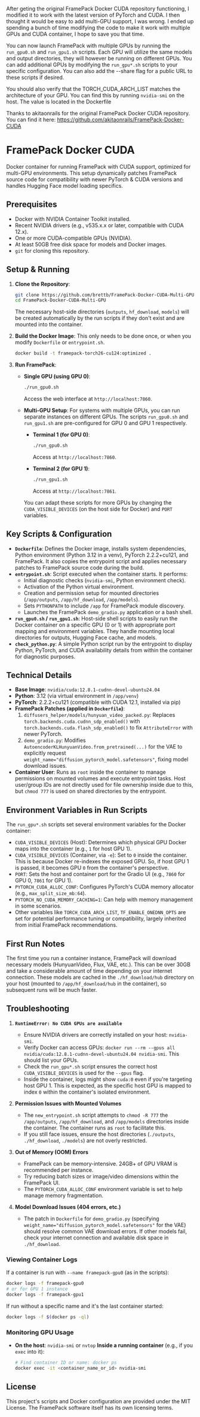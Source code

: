 After geting the original FramePack Docker CUDA repository functioning, I modified it to work with the latest version of PyTorch and CUDA. I then thought it would be easy to add multi-GPU support, I was wrong. I ended up spending a bunch of time modifying the code to make it work with multiple GPUs and CUDA container, I hope to save you that time.

You can now launch FramePack with multiple GPUs by running the `run_gpu0.sh` and `run_gpu1.sh` scripts. Each GPU will utilize the same models and output directories, they will however be running on different GPUs. You can add additional GPUs by modifying the `run_gpu*.sh` scripts to your specific configuration. You can also add the --share flag for a public URL to these scripts if desired.

You should also verify that the TORCH_CUDA_ARCH_LIST matches the architecture of your GPU. You can find this by running `nvidia-smi` on the host. The value is located in the Dockerfile

Thanks to akitaonrails for the original FramePack Docker CUDA repository. You can find it here:
https://github.com/akitaonrails/FramePack-Docker-CUDA

# FramePack Docker CUDA

Docker container for running FramePack with CUDA support, optimized for multi-GPU environments. This setup dynamically patches FramePack source code for compatibility with newer PyTorch & CUDA versions and handles Hugging Face model loading specifics.

## Prerequisites

- Docker with NVIDIA Container Toolkit installed.
- Recent NVIDIA drivers (e.g., v535.x.x or later, compatible with CUDA 12.x).
- One or more CUDA-compatible GPUs (NVIDIA).
- At least 50GB free disk space for models and Docker images.
- `git` for cloning this repository.

## Setup & Running

1.  **Clone the Repository**:
    ```bash
    git clone https://github.com/brettb/FramePack-Docker-CUDA-Multi-GPU.git
    cd FramePack-Docker-CUDA-Multi-GPU
    ```
    The necessary host-side directories (`outputs`, `hf_download`, `models`) will be created automatically by the run scripts if they don't exist and are mounted into the container.

2.  **Build the Docker Image**:
    This only needs to be done once, or when you modify `Dockerfile` or `entrypoint.sh`.
    ```bash
    docker build -t framepack-torch26-cu124:optimized .
    ```

3.  **Run FramePack**:

    *   **Single GPU (using GPU 0)**:
        ```bash
        ./run_gpu0.sh
        ```
        Access the web interface at `http://localhost:7860`.

    *   **Multi-GPU Setup**:
        For systems with multiple GPUs, you can run separate instances on different GPUs. The scripts `run_gpu0.sh` and `run_gpu1.sh` are pre-configured for GPU 0 and GPU 1 respectively.

        -   **Terminal 1 (for GPU 0)**:
            ```bash
            ./run_gpu0.sh
            ```
            Access at `http://localhost:7860`.

        -   **Terminal 2 (for GPU 1)**:
            ```bash
            ./run_gpu1.sh
            ```
            Access at `http://localhost:7861`.

        You can adapt these scripts for more GPUs by changing the `CUDA_VISIBLE_DEVICES` (on the host side for Docker) and `PORT` variables.

## Key Scripts & Configuration

-   **`Dockerfile`**: Defines the Docker image, installs system dependencies, Python environment (Python 3.12 in a venv), PyTorch 2.2.2+cu121, and FramePack. It also copies the entrypoint script and applies necessary patches to FramePack source code during the build.
-   **`entrypoint.sh`**: Script executed when the container starts. It performs:
    -   Initial diagnostic checks (`nvidia-smi`, Python environment check).
    -   Activation of the Python virtual environment.
    -   Creation and permission setup for mounted directories (`/app/outputs`, `/app/hf_download`, `/app/models`).
    -   Sets `PYTHONPATH` to include `/app` for FramePack module discovery.
    -   Launches the FramePack `demo_gradio.py` application or a bash shell.
-   **`run_gpu0.sh` / `run_gpu1.sh`**: Host-side shell scripts to easily run the Docker container on a specific GPU (0 or 1) with appropriate port mapping and environment variables. They handle mounting local directories for outputs, Hugging Face cache, and models.
-   **`check_python.py`**: A simple Python script run by the entrypoint to display Python, PyTorch, and CUDA availability details from within the container for diagnostic purposes.

## Technical Details

-   **Base Image**: `nvidia/cuda:12.8.1-cudnn-devel-ubuntu24.04`
-   **Python**: 3.12 (via virtual environment in `/app/venv`)
-   **PyTorch**: 2.2.2+cu121 (compatible with CUDA 12.1, installed via pip)
-   **FramePack Patches (applied in `Dockerfile`)**:
    1.  `diffusers_helper/models/hunyuan_video_packed.py`: Replaces `torch.backends.cuda.cudnn_sdp_enabled()` with `torch.backends.cuda.flash_sdp_enabled()` to fix `AttributeError` with newer PyTorch.
    2.  `demo_gradio.py`: Modifies `AutoencoderKLHunyuanVideo.from_pretrained(...)` for the VAE to explicitly request `weight_name="diffusion_pytorch_model.safetensors"`, fixing model download issues.
-   **Container User**: Runs as `root` inside the container to manage permissions on mounted volumes and execute entrypoint tasks. Host user/group IDs are not directly used for file ownership inside due to this, but `chmod 777` is used on shared directories by the entrypoint.

## Environment Variables in Run Scripts

The `run_gpu*.sh` scripts set several environment variables for the Docker container:

-   `CUDA_VISIBLE_DEVICES` (Host): Determines which physical GPU Docker maps into the container (e.g., `1` for host GPU 1).
-   `CUDA_VISIBLE_DEVICES` (Container, via `-e`): Set to `0` inside the container. This is because Docker re-indexes the exposed GPU. So, if host GPU 1 is passed, it becomes GPU `0` from the container's perspective.
-   `PORT`: Sets the host and container port for the Gradio UI (e.g., `7860` for GPU 0, `7861` for GPU 1).
-   `PYTORCH_CUDA_ALLOC_CONF`: Configures PyTorch's CUDA memory allocator (e.g., `max_split_size_mb:64`).
-   `PYTORCH_NO_CUDA_MEMORY_CACHING=1`: Can help with memory management in some scenarios.
-   Other variables like `TORCH_CUDA_ARCH_LIST`, `TF_ENABLE_ONEDNN_OPTS` are set for potential performance tuning or compatibility, largely inherited from initial FramePack recommendations.

## First Run Notes

The first time you run a container instance, FramePack will download necessary models (HunyuanVideo, Flux, VAE, etc.). This can be over 30GB and take a considerable amount of time depending on your internet connection. These models are cached in the `./hf_download/hub` directory on your host (mounted to `/app/hf_download/hub` in the container), so subsequent runs will be much faster.

## Troubleshooting

1.  **`RuntimeError: No CUDA GPUs are available`**
    *   Ensure NVIDIA drivers are correctly installed on your host: `nvidia-smi`.
    *   Verify Docker can access GPUs: `docker run --rm --gpus all nvidia/cuda:12.8.1-cudnn-devel-ubuntu24.04 nvidia-smi`. This should list your GPUs.
    *   Check the `run_gpu*.sh` script ensures the correct host `CUDA_VISIBLE_DEVICES` is used for the `--gpus` flag.
    *   Inside the container, logs might show `cuda:0` even if you're targeting host GPU 1. This is expected, as the specific host GPU is mapped to index `0` within the container's isolated environment.

2.  **Permission Issues with Mounted Volumes**
    *   The `new_entrypoint.sh` script attempts to `chmod -R 777` the `/app/outputs`, `/app/hf_download`, and `/app/models` directories inside the container. The container runs as `root` to facilitate this.
    *   If you still face issues, ensure the host directories (`./outputs`, `./hf_download`, `./models`) are not overly restricted.

3.  **Out of Memory (OOM) Errors**
    *   FramePack can be memory-intensive. 24GB+ of GPU VRAM is recommended per instance.
    *   Try reducing batch sizes or image/video dimensions within the FramePack UI.
    *   The `PYTORCH_CUDA_ALLOC_CONF` environment variable is set to help manage memory fragmentation.

4.  **Model Download Issues (404 errors, etc.)**
    *   The patch in `Dockerfile` for `demo_gradio.py` (specifying `weight_name="diffusion_pytorch_model.safetensors"` for the VAE) should resolve common VAE download errors. If other models fail, check your internet connection and available disk space in `./hf_download`.

### Viewing Container Logs

If a container is run with `--name framepack-gpu0` (as in the scripts):
```bash
docker logs -f framepack-gpu0
# or for GPU 1 instance
docker logs -f framepack-gpu1
```
If run without a specific name and it's the last container started:
```bash
docker logs -f $(docker ps -ql)
```

### Monitoring GPU Usage

-   **On the host**: `nvidia-smi` or `nvtop`
    **Inside a running container** (e.g., if you `exec` into it):
    ```bash
    # Find container ID or name: docker ps
    docker exec -it <container_name_or_id> nvidia-smi
    ```

## License

This project's scripts and Docker configuration are provided under the MIT License. The FramePack software itself has its own licensing terms.
